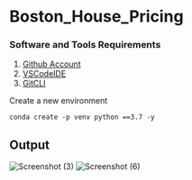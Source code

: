 # Boston_House_Pricing


### Software and Tools Requirements

1. [Github Account](https://github.com)
2. [VSCodeIDE](https://code.visualstudio.com/)
3. [GitCLI](https://git-scm.com/book/en/v2/Getting-Started-The-Command-Line)

Create a new environment

```
conda create -p venv python ==3.7 -y

```

## Output

![Screenshot (3)](https://user-images.githubusercontent.com/68710115/218002077-25036700-ec64-4262-ad8f-53449f716f37.png)
![Screenshot (6)](https://user-images.githubusercontent.com/68710115/218002096-2a9ff497-d8f7-4dc6-98bd-12d6ce45ac37.png)


